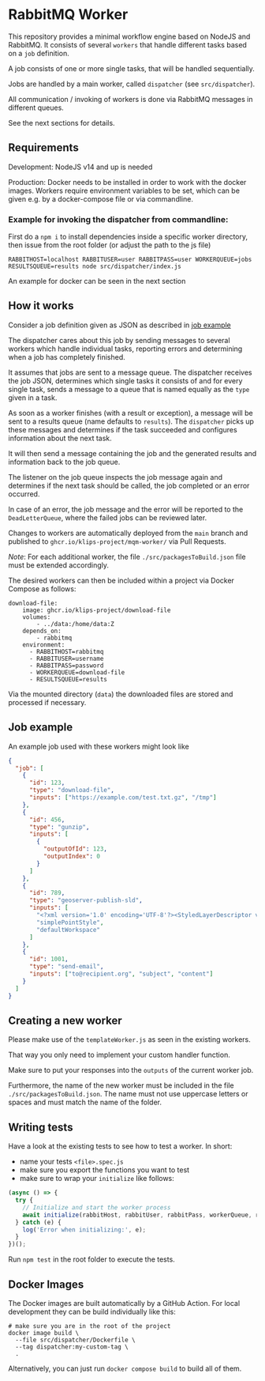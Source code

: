 # RabbitMQ Worker

This repository provides a minimal workflow engine based on NodeJS and RabbitMQ. It consists of several `workers` that handle different tasks based on a `job` definition.

A job consists of one or more single tasks, that will be handled sequentially.

Jobs are handled by a main worker, called `dispatcher` (see `src/dispatcher`).

All communication / invoking of workers is done via RabbitMQ messages in different queues.

See the next sections for details.

## Requirements

Development: NodeJS v14 and up is needed

Production: Docker needs to be installed in order to work with the docker images. Workers require environment variables to be set, which can be given e.g. by a docker-compose file or via commandline.

### Example for invoking the dispatcher from commandline:

First do a `npm i` to install dependencies inside a specific worker directory, then issue from the root folder (or adjust the path to the js file)
```
RABBITHOST=localhost RABBITUSER=user RABBITPASS=user WORKERQUEUE=jobs RESULTSQUEUE=results node src/dispatcher/index.js
```
An example for docker can be seen in the next section

## How it works

Consider a job definition given as JSON as described in [job example](#jobexample)

The dispatcher cares about this job by sending messages to several workers which handle individual tasks, reporting errors and determining when a job has completely finished.

It assumes that jobs are sent to a message queue.
The dispatcher receives the job JSON, determines which single tasks it consists of and for every single task, sends a message to a queue that is named equally as the `type` given in a task.

As soon as a worker finishes (with a result or exception), a message will be sent to a results queue (name defaults to `results`). The `dispatcher` picks up these messages and determines if the task succeeded and configures information about the next task.

It will then send a message containing the job and the generated results and information back to the job queue.

The listener on the job queue inspects the job message again and determines if the next task should be called, the job completed or an error occurred.

In case of an error, the job message and the error will be reported to the `DeadLetterQueue`, where the failed jobs can be reviewed later.

Changes to workers are automatically deployed from the `main` branch and published to `ghcr.io/klips-project/mqm-worker/` via Pull Requests.

_Note_: For each additional worker, the file `./src/packagesToBuild.json` file must be extended accordingly.

The desired workers can then be included within a project via Docker Compose as follows:

```text
download-file:
    image: ghcr.io/klips-project/download-file
    volumes:
        - ../data:/home/data:Z
    depends_on:
        - rabbitmq
    environment:
      - RABBITHOST=rabbitmq
      - RABBITUSER=username
      - RABBITPASS=password
      - WORKERQUEUE=download-file
      - RESULTSQUEUE=results
```

Via the mounted directory (`data`) the downloaded files are stored and processed if necessary.

[](#jobexample)
## Job example

An example job used with these workers might look like

```json
{
  "job": [
    {
      "id": 123,
      "type": "download-file",
      "inputs": ["https://example.com/test.txt.gz", "/tmp"]
    },
    {
      "id": 456,
      "type": "gunzip",
      "inputs": [
        {
          "outputOfId": 123,
          "outputIndex": 0
        }
      ]
    },
    {
      "id": 789,
      "type": "geoserver-publish-sld",
      "inputs": [
        "<?xml version='1.0' encoding='UTF-8'?><StyledLayerDescriptor version='1.0.0'  xsi:schemaLocation='http://www.opengis.net/sld StyledLayerDescriptor.xsd'  xmlns='http://www.opengis.net/sld'  xmlns:ogc='http://www.opengis.net/ogc'  xmlns:xlink='http://www.w3.org/1999/xlink'  xmlns:xsi='http://www.w3.org/2001/XMLSchema-instance'> <NamedLayer> <Name>default_line</Name> <UserStyle> <Title>Default Line</Title> <Abstract>A sample style that draws a line</Abstract> <FeatureTypeStyle> <Rule> <Name>rule1</Name> <Title>Blue Line</Title> <Abstract>A solid blue line with a 1 pixel width</Abstract> <LineSymbolizer> <Stroke> <CssParameter name='stroke'>#0000FF</CssParameter> </Stroke> </LineSymbolizer> </Rule> </FeatureTypeStyle> </UserStyle> </NamedLayer></StyledLayerDescriptor>",
        "simplePointStyle",
        "defaultWorkspace"
      ]
    },
    {
      "id": 1001,
      "type": "send-email",
      "inputs": ["to@recipient.org", "subject", "content"]
    }
  ]
}
```

## Creating a new worker

Please make use of the `templateWorker.js` as seen in the existing workers.

That way you only need to implement your custom handler function.

Make sure to put your responses into the `outputs` of the current worker job.

Furthermore, the name of the new worker must be included in the file `./src/packagesToBuild.json`. The name must not use uppercase letters or spaces and must match the name of the folder.

## Writing tests

Have a look at the existing tests to see how to test a worker. In short:

* name your tests `<file>.spec.js`
* make sure you export the functions you want to test
* make sure to wrap your `initialize` like follows:

```javascript
(async () => {
  try {
    // Initialize and start the worker process
    await initialize(rabbitHost, rabbitUser, rabbitPass, workerQueue, resultQueue, validateGeoTiff);
  } catch (e) {
    log('Error when initializing:', e);
  }
})();
```

Run `npm test` in the root folder to execute the tests.

## Docker Images

The Docker images are built automatically by a GitHub Action. For local development they can be build individually like this:

```shell
# make sure you are in the root of the project
docker image build \
  --file src/dispatcher/Dockerfile \
  --tag dispatcher:my-custom-tag \
  .
```

Alternatively, you can just run `docker compose build` to build all of them.
